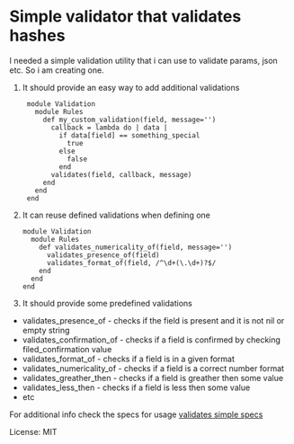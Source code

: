 # Simple validator that validates hashes

I needed a simple validation utility that i can use to validate params,
json etc. So i am creating one.

1. It should provide an easy way to add additional validations

        module Validation
          module Rules
            def my_custom_validation(field, message='')
              callback = lambda do | data |
                if data[field] == something_special
                  true
                else
                  false
                end
              validates(field, callback, message)
            end
          end
        end

2. It can reuse defined validations when defining one

       module Validation
         module Rules
           def validates_numericality_of(field, message='')
             validates_presence_of(field)
             validates_format_of(field, /^\d+(\.\d+)?$/
           end
         end
       end

3. It should provide some predefined validations
  * validates_presence_of - checks if the field is present and it is not nil or empty string
  * validates_confirmation_of - checks if a field is confirmed by checking filed\_confirmation value
  * validates_format_of - checks if a field is in a given format
  * validates_numericality_of - checks if a field is a correct number format
  * validates_greather_then - checks if a field is greather then some value
  * validates_less_then - checks if a field is less then some value
  * etc

For additional info check the specs for usage [validates simple specs](https://github.com/sirfilip/validates_simple/blob/master/spec/validation_spec.rb)


License: MIT
